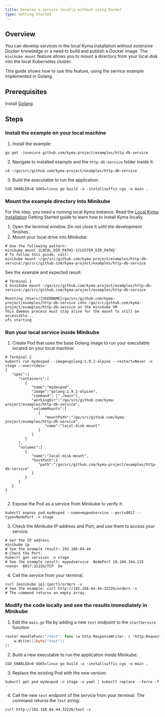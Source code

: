 ```yaml
---
title: Develop a service locally without using Docker
type: Getting Started
---
```


## Overview

You can develop services in the local Kyma installation without extensive Docker knowledge or a need to build and publish a Docker image. The `minikube mount` feature allows you to mount a directory from your local disk into the local Kubernetes cluster.

This guide shows how to use this feature, using the service example implemented in Golang.

## Prerequisites

Install [Golang](https://golang.org/dl/).

## Steps

### Install the example on your local machine

1. Install the example:
```shell
go get -insecure github.com/kyma-project/examples/http-db-service
```
2. Navigate to installed example and the `http-db-service` folder inside it:
```shell
cd ~/go/src/github.com/kyma-project/examples/http-db-service
```
3. Build the executable to run the application:
```shell
CGO_ENABLED=0 GOOS=linux go build -a -installsuffix cgo -o main .
```

### Mount the example directory into Minikube

For this step, you need a running local Kyma instance. Read the [Local Kyma installation](031-gs-local-installation.md) Getting Started guide to learn how to install Kyma locally.

1. Open the terminal window. Do not close it until the development finishes.
2. Mount your local drive into Minikube:
```shell
# Use the following pattern:
minikube mount {LOCAL_DIR_PATH}:{CLUSTER_DIR_PATH}`
# To follow this guide, call:
minikube mount ~/go/src/github.com/kyma-project/examples/http-db-service:/go/src/github.com/kyma-project/examples/http-db-service
```

See the example and expected result:
```shell
# Terminal 1
$ minikube mount ~/go/src/github.com/kyma-project/examples/http-db-service:/go/src/github.com/kyma-project/examples/http-db-service

Mounting /Users/{USERNAME}/go/src/github.com/kyma-project/examples/http-db-service into /go/src/github.com/kyma-project/examples/http-db-service on the minikube VM
This daemon process must stay alive for the mount to still be accessible...
ufs starting
```

### Run your local service inside Minikube

1. Create Pod that uses the base Golang image to run your executable located on your local machine:
```shell
# Terminal 2
kubectl run mydevpod --image=golang:1.9.2-alpine --restart=Never -n stage --overrides='
{
   "spec":{
      "containers":[
         {
            "name":"mydevpod",
            "image":"golang:1.9.2-alpine",
            "command": ["./main"],
            "workingDir":"/go/src/github.com/kyma-project/examples/http-db-service",
            "volumeMounts":[
               {
                  "mountPath":"/go/src/github.com/kyma-project/examples/http-db-service",
                  "name":"local-disk-mount"
               }
            ]
         }
      ],
      "volumes":[
         {
            "name":"local-disk-mount",
            "hostPath":{
               "path":"/go/src/github.com/kyma-project/examples/http-db-service"
            }
         }
      ]
   }
}
'
```
2. Expose the Pod as a service from Minikube to verify it:
```shell
kubectl expose pod mydevpod --name=mypodservice --port=8017 --type=NodePort -n stage
```
3. Check the Minikube IP address and Port, and use them to access your service.
```shell
# Get the IP address.
minikube ip
# See the example result: 192.168.64.44
# Check the Port.
kubectl get services -n stage
# See the example result: mypodservice  NodePort 10.104.164.115  <none>  8017:32226/TCP  5m
```
4. Call the service from your terminal.
```shell
curl {minikube ip}:{port}/orders -v
# See the example: curl http://192.168.64.44:32226/orders -v
# The command returns an empty array.
```

### Modify the code locally and see the results immediately in Minikube

1. Edit the `main.go` file by adding a new `test` endpoint to the `startService` function
```go
router.HandleFunc("/test", func (w http.ResponseWriter, r *http.Request) {
	w.Write([]byte("test"))
})
```
2. Build a new executable to run the application inside Minikube:
```shell
CGO_ENABLED=0 GOOS=linux go build -a -installsuffix cgo -o main .
```
3. Replace the existing Pod with the new version:
```shell
kubectl get pod mydevpod -n stage -o yaml | kubectl replace --force -f -
```
4. Call the new `test` endpoint of the service from your terminal. The command returns the `Test` string:
```shell
curl http://192.168.64.44:32226/test -v
```
